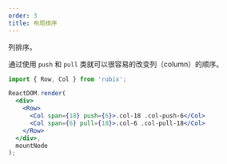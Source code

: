 ```yaml
---
order: 3
title: 布局排序
---
```


列排序。

通过使用 `push` 和 `pull` 类就可以很容易的改变列（column）的顺序。

````jsx
import { Row, Col } from 'rubix';

ReactDOM.render(
  <div>
    <Row>
      <Col span={18} push={6}>.col-18 .col-push-6</Col>
      <Col span={6} pull={18}>.col-6 .col-pull-18</Col>
    </Row>
  </div>,
  mountNode
);
````
